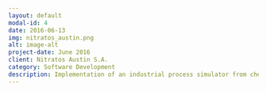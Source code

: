 ```yaml
---
layout: default
modal-id: 4
date: 2016-06-13
img: nitratos_austin.png
alt: image-alt
project-date: June 2016
client: Nitratos Austin S.A.
category: Software Development
description: Implementation of an industrial process simulator from chemical and physical equations. Design of a modular programming framework to allow block reutilization. Validation of models with real-world data from the nitrate plant.
---
```

